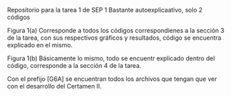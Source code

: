 Repositorio para la tarea 1 de SEP 1
Bastante autoexplicaativo, solo 2 códigos

Figura 1(a) Corresponde a todos los códigos correspondienes a la sección 3 de la tarea, con sus respectivos gráficos y resultados, código se encuentra explicado en el mismo.

Figura 1(b) Básicamente lo mismo, todo se encuentr explicado dentro del código, corresponde a la sección 4 de la tarea.

Con el prefijo [G6A] se encuentran todos los archivos que tengan que ver con el desarrollo del Certamen II.
